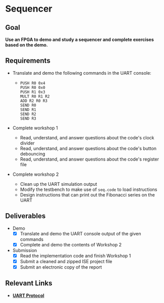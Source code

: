 # Sequencer

## Goal

**Use an FPGA to demo and study a sequencer and complete exercises based on the demo.**

## Requirements

- Translate and demo the following commands in the UART console:

  - ```
    PUSH R0 0x4
    PUSH R0 0x0
    PUSH R1 0x3
    MULT R0 R1 R2
    ADD R2 R0 R3
    SEND R0
    SEND R1
    SEND R2
    SEND R3
    ```

- Complete workshop 1

  - Read, understand, and answer questions about the code's clock divider
  - Read, understand, and answer questions about the code's button debouncing
  - Read, understand, and answer questions about the code's register file

- Complete workshop 2

  - Clean up the UART simulation output
  - Modify the testbench to make use of `seq.code` to load instructions
  - Design instructions that can print out the Fibonacci series on the UART

## Deliverables

- Demo
  - [x] Translate and demo the UART console output of the given commands
  - [x] Complete and demo the contents of Workshop 2

- Submission
  - [x] Read the implementation code and finish Workshop 1
  - [x] Submit a cleaned and zipped ISE project file
  - [x] Submit an electronic copy of the report

## Relevant Links

- [**UART Protocol**](https://www.analog.com/en/analog-dialogue/articles/uart-a-hardware-communication-protocol.html)

